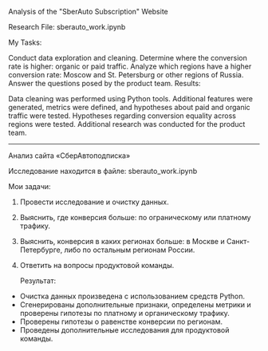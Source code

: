 Analysis of the "SberAuto Subscription" Website

Research File: sberauto_work.ipynb

My Tasks:

Conduct data exploration and cleaning.
Determine where the conversion rate is higher: organic or paid traffic.
Analyze which regions have a higher conversion rate: Moscow and St. Petersburg or other regions of Russia.
Answer the questions posed by the product team.
Results:

Data cleaning was performed using Python tools.
Additional features were generated, metrics were defined, and hypotheses about paid and organic traffic were tested.
Hypotheses regarding conversion equality across regions were tested.
Additional research was conducted for the product team.
_______________________________________________________________________________________________________________________

Анализ сайта «СберАвтоподписка»  

Исследование находится в файле: sberauto_work.ipynb

Мои задачи:
1) Провести исследование и очистку данных.  
2) Выяснить, где конверсия больше: по ограническому или платному трафику.  
3) Выяснить, конверсия в каких регионах больше: в Москве и Санкт-Петербурге, либо по остальным регионам России.
4) Ответить на вопросы продуктовой команды.



   Результат:
- Очистка данных произведена с использованием средств Python.
- Сгенерированы дополнительные признаки, определены метрики и проверены гипотезы по платному и органическому трафику.
-  Проверены гипотезы о равенстве конверсии по регионам.
-  Проведены дополнительные исследования для продуктовой команды.
